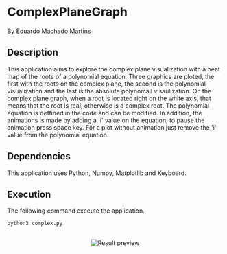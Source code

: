 # ComplexPlaneGraph
By Eduardo Machado Martins

## Description
This application aims to explore the complex plane visualization with a heat map of the roots of a polynomial equation. Three graphics are ploted, the first with the roots on the complex plane, the second is the polynomial visualization and the last is the absolute polynomail visaulization. On the complex plane graph, when a root is located right on the white axis, that means that the root is real, otherwise is a complex root. The polynomial equation is deffined in the code and can be modified. In addition, the animations is made by adding a 'i' value on the equation, to pause the animation press space key. For a plot without animation just remove the 'i' value from the polynomial equation.

## Dependencies
This application uses Python, Numpy, Matplotlib and Keyboard.

## Execution
The following command execute the application.
```
python3 complex.py
```

##
<div align="center">  
  <img src="https://cdn.discordapp.com/attachments/1076157666986049598/1088432993204437012/complex.jpg" alt="Result preview" />  
</div>
